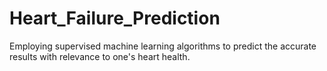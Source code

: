 # Heart_Failure_Prediction
Employing supervised machine learning algorithms to predict the accurate results with relevance to one's heart health. 
